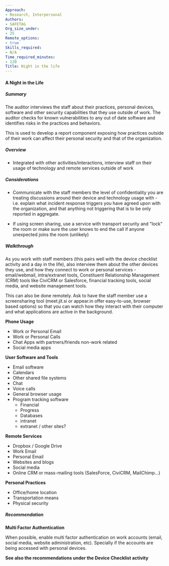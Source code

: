 ```yaml
---
Approach:
- Research, Interpersonal
Authors:
- SAFETAG
Org_size_under:
- 25
Remote_options:
- true
Skills_required:
- N/A
Time_required_minutes:
- 120
Title: Night in the life
---
```


#### A Night in the Life

##### Summary

The auditor interviews the staff about their practices, personal devices, software and other security capabilities that they use outside of work. The auditor checks for known vulnerabilities to any out of date software and identifies risks in the practices and behaviors.

This is used to develop a report component exposing how practices outside of their work can affect their personal security and that of the organization.

##### Overview

* Integrated with other activities/interactions, interview staff on their usage of technology and remote services outside of work

##### Considerations

* Communicate with the staff members the level of confidentiality you are treating discussions around their device and technology usage with - i.e. explain what incident response triggers you have agreed upon with the organization, and that anything not triggering that is to be only reported in aggregate.

* If using screen sharing, use a service with transport security and "lock" the room or make sure the user knows to end the call if anyone unexpected joins the room (unlikely)

##### Walkthrough

As you work with staff members (this pairs well with the device checklist activity and a day in the life), also interview them about the other devices they use, and how they connect to work or personal services - email/webmail, intra/extranet tools, Constituent Relationship Management (CRM) tools like CiviCRM or Salesforce, financial tracking tools, social media, and website management tools.

This can also be done remotely. Ask to have the staff member use a screensharing tool (meet.jit.si or appear.in offer easy-to-use, browser based options) so that you can watch how they interact with their computer and what applications are active in the background.

**Phone Usage**

 * Work or Personal Email
 * Work or Personal Calls
 * Chat Apps with partners/friends non-work related
 * Social media apps

**User Software and Tools**

 * Email software
 * Calendars
 * Other shared file systems
 * Chat
 * Voice calls
 * General browser usage
 * Program tracking software
   * Financial
   * Progress
   * Databases
   * intranet
   * extranet / other sites?

**Remote Services**

* Dropbox / Google Drive
* Work Email
* Personal Email
* Websites and blogs
* Social media
* Online CRM or mass-mailing tools (SalesForce, CiviCRM, MailChimp...)

**Personal Practices**

* Office/home location
* Transportation means
* Physical security

##### Recommendation

**Multi Factor Authentication**

When possible, enable multi factor authentication on work accounts (email, social media, website administration, etc). Specially if the accounts are being accessed with personal devices.

**See also the recommendations under the Device Checklist activity**